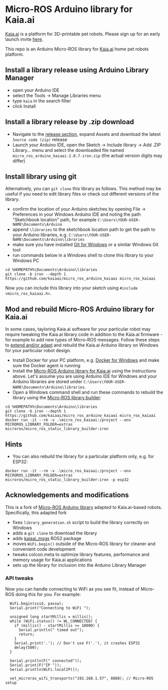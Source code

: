 # Micro-ROS Arduino library for Kaia.ai

[Kaia.ai](https://kaiaai) is a platform for 3D-printable pet robots. Please sign up for an early launch invite [here](https://remake.ai).

This repo is an Arduino Micro-ROS library for [Kaia.ai](https://kaia.ai) home pet robots platform.

## Install a library release using Arduino Library Manager
- open your Arduino IDE
- select the Tools -> Manage Libraries menu
- type `kaia` in the search filter
- click Install

## Install a library release by .zip download
- Navigate to the [release section](https://github.com/kaiaai/micro_ros_arduino_kaiaai/releases), expand Assets
and download the latest `Source code (zip)` release
- Launch your Arduino IDE, open the Sketch -> Include library -> Add .ZIP Library... menu and
select the downloaded file named `micro_ros_arduino_kaiaai-2.0.7-iron.zip` (the actual version digits may differ)

## Install library using git
Alternatively, you can `git clone` this library as follows. This method may be useful if you need to edit library files or check out different versions of the library.
- confirm the location of your Arduino sketches by opening File -> Preferences in
your Windows Arduino IDE and noting the path "Sketchbook location" path, for example `C:\Users\YOUR-USER-NAME\Documents\Arduino`
- append `\libraries` to the sketchbook location path to get the path to your Arduino libraries,
e.g. `C:\Users\YOUR-USER-NAME\Documents\Arduino\libraries`
- make sure you have installed [Git for Windows](https://gitforwindows.org/) or a similar Windows Git tool
- run commands below in a Windows shell to clone this library to your Windows PC
```
cd %HOMEPATH%\Documents\Arduino\libraries
git clone -b iron --depth 1 https://github.com/kaiaai/micro_ros_arduino_kaiaai micro_ros_kaiaai
```
Now you can include this library into your sketch using `#include <micro_ros_kaiaai.h>`.

## Mod and rebuild Micro-ROS Arduino library for Kaia.ai
In some cases, tayloring Kaia.ai software for your particular robot may require tweaking the Kaia.ai library code in
addition to the Kaia.ai firmware - for example to add new types of Micro-ROS messages. Follow these steps
to [extend and/or adapt](https://micro.ros.org/docs/tutorials/advanced/create_new_type/) and rebuild the Kaia.ai Arduino library on Windows for your particular robot design.
- Install Docker for your PC platform, e.g. [Docker for Windows](https://docs.docker.com/desktop/install/windows-install/) and make sure the Docker agent is running
- Install the [Micro-ROS Arduino library for Kaia.ai](https://github.com/kaiaai/micro_ros_arduino_kaiaai/) using the instructions above.
Let's assume you are using Arduino IDE for Windows and your Arduino libraries are stored under `C:\Users\YOUR-USER-NAME\Documents\Arduino\libraries`.
- Open a Windows command shell and run these commands to rebuild the library using the [Micro-ROS library builder](https://github.com/micro-ROS/micro_ros_arduino):
```
cd %HOMEPATH%\Documents\Arduino\libraries
git clone -b iron --depth 1 https://github.com/kaiaai/micro_ros_arduino_kaiaai micro_ros_kaiaai
docker run -it --rm -v .\micro_ros_kaiaai:/project --env MICROROS_LIBRARY_FOLDER=extras microros/micro_ros_static_library_builder:iron
```

## Hints
- You can also rebuild the library for a particular platform only, e.g. for ESP32:
```
docker run -it --rm -v .\micro_ros_kaiaai:/project --env MICROROS_LIBRARY_FOLDER=extras microros/micro_ros_static_library_builder:iron -p esp32
```

## Acknowledgements and modifications
This is a fork of [Micro-ROS Arduino library](https://github.com/micro-ROS/micro_ros_arduino)
adapted to Kaia.ai-based robots. Specifically, this adapted fork

- fixes `library_generation.sh` script to build the library correctly on Windows
- adds a `git clone` to download the library
- adds [kaiaai_msgs](https://github.com/kaiaai/kaiaai_msgs/) ROS2 package
- moves `WiFi.begin()` outside of the Micro-ROS library for cleaner and convenient code development
- tweaks colcon.meta to optimize library features, performance and memory usage for Kaia.ai applications
- sets up the library for inclusion into the Arduino Library Manager

### API tweaks
Now you can handle connecting to WiFi as you see fit, instead of Micro-ROS doing this for you. For example:
```
  WiFi.begin(ssid, passw);
  Serial.print("Connecting to WiFi ");

  unsigned long startMillis = millis();
  while (WiFi.status() != WL_CONNECTED) {
    if (millis() - startMillis >= 10000) {
      Serial.println(" timed out");
      return;
    }
    Serial.print('.'); // Don't use F('.'), it crashes ESP32
    delay(500);
  }

  Serial.println(F(" connected"));
  Serial.print(F("IP "));
  Serial.println(WiFi.localIP());

  set_microros_wifi_transports("192.168.1.57", 8888); // Micro-ROS setup
```
